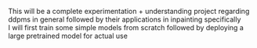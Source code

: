 This will be a complete experimentation + understanding project regarding ddpms in general followed by their applications in inpainting specifically <br>
I will first train some simple models from scratch followed by deploying a large pretrained model for actual use